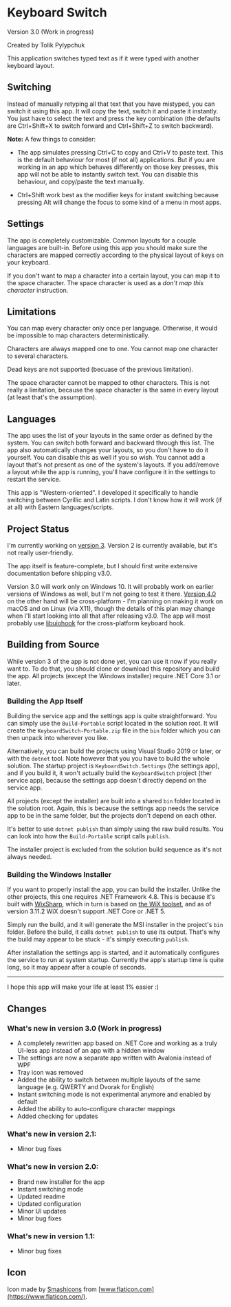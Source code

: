# Keyboard Switch

Version 3.0 (Work in progress)

Created by Tolik Pylypchuk

This application switches typed text as if it were typed with another keyboard layout.

## Switching

Instead of manually retyping all that text that you have mistyped, you can switch it using this app.
It will copy the text, switch it and paste it instantly. You just have to select the text and
press the key combination (the defaults are Ctrl+Shift+X to switch forward and Ctrl+Shift+Z to switch backward).

**Note:** A few things to consider:

 - The app simulates pressing Ctrl+C to copy and Ctrl+V to paste text. This is the default behaviour for most
(if not all) applications. But if you are working in an app which behaves differently on those key presses, this app
will not be able to instantly switch text. You can disable this behaviour, and copy/paste the text manually.

 - Ctrl+Shift work best as the modifier keys for instant switching because pressing Alt will change the focus
to some kind of a menu in most apps.

## Settings

The app is completely customizable. Common layouts for a couple languages are built-in. Before using this app
you should make sure the characters are mapped correctly according to the physical layout of keys on your keyboard.

If you don't want to map a character into a certain layout, you can map it to the space character. The space character
is used as a _don't map this character_ instruction.

## Limitations

You can map every character only once per language. Otherwise, it would be impossible to map characters
deterministically.

Characters are always mapped one to one. You cannot map one character to several characters.

Dead keys are not supported (becuase of the previous limitation).

The space character cannot be mapped to other characters. This is not really a limitation, because the space character
is the same in every layout (at least that's the assumption).

## Languages

The app uses the list of your layouts in the same order as defined by the system. You can switch both forward
and backward through this list. The app also automatically changes your layouts, so you don't have to do it
yourself. You can disable this as well if you so wish. You cannot add a layout that's not present as one of
the system's layouts. If you add/remove a layout while the app is running, you'll have configure it in the settings
to restart the service.

This app is "Western-oriented". I developed it specifically to handle switching between Cyrillic and Latin scripts.
I don't know how it will work (if at all) with Eastern languages/scripts.

## Project Status

I'm currently working on [version 3](https://github.com/TolikPylypchuk/KeyboardSwitch/milestone/2). Version 2 is
currently available, but it's not really user-friendly.

The app itself is feature-complete, but I should first write extensive documentation before shipping v3.0.

Version 3.0 will work only on Windows 10. It will probably work on earlier versions of Windows as well, but I'm not
going to test it there. [Version 4.0](https://github.com/TolikPylypchuk/KeyboardSwitch/milestone/3) on the other hand
will be cross-platform - I'm planning on making it work on macOS and on Linux (via X11), though the details of this plan
may change when I'll start looking into all that after releasing v3.0. The app will most probably use
[libuiohook](https://github.com/kwhat/libuiohook) for the cross-platform keyboard hook.

## Building from Source

While version 3 of the app is not done yet, you can use it now if you really want to. To do that, you should clone or
download this repository and build the app. All projects (except the Windows installer) require .NET Core 3.1 or later.

### Building the App Itself

Building the service app and the settings app is quite straightforward. You can simply use the `Build-Portable`
script located in the solution root. It will create the `KeyboardSwitch-Portable.zip` file in the `bin` folder
which you can then unpack into wherever you like.

Alternatively, you can build the projects using Visual Studio 2019 or later, or with the `dotnet` tool. Note however
that you you have to build the whole solution. The startup project is `KeyboardSwitch.Settings` (the settings app),
and if you build it, it won't actually build the `KeyboardSwitch` project (ther service app), because the settings
app doesn't directly depend on the service app.

All projects (except the installer) are built into a shared `bin` folder located in the solution root. Again, this is
because the settings app needs the service app to be in the same folder, but the projects don't depend on each other.

It's better to use `dotnet publish` than simply using the raw build results. You can look into how the
`Build-Portable` script calls `publish`.

The installer project is excluded from the solution build sequence as it's not always needed.

### Building the Windows Installer

If you want to properly install the app, you can build the installer. Unlike the other projects, this one requires
.NET Framework 4.8. This is because it's built with [WixSharp](https://github.com/oleg-shilo/wixsharp), which
in turn is based on [the WiX toolset](https://wixtoolset.org/), and as of version 3.11.2 WiX doesn't support
.NET Core or .NET 5.

Simply run the build, and it will generate the MSI installer in the project's `bin` folder. Before the build, it calls
`dotnet publish` to use its output. That's why the build may appear to be stuck - it's simply executing `publish`.

After installation the settings app is started, and it automatically configures the service to run at system startup.
Currently the app's startup time is quite long, so it may appear after a couple of seconds.

---

I hope this app will make your life at least 1% easier :)

## Changes

### What's new in version 3.0 (Work in progress)

  - A completely rewritten app based on .NET Core and working as a truly UI-less app
instead of an app with a hidden window
  - The settings are now a separate app written with Avalonia instead of WPF
  - Tray icon was removed
  - Added the ability to switch between multiple layouts of the same language (e.g. QWERTY and Dvorak for English)
  - Instant switching mode is not experimental anymore and enabled by default
  - Added the ability to auto-configure character mappings
  - Added checking for updates

### What's new in version 2.1:

- Minor bug fixes

### What's new in version 2.0:

- Brand new installer for the app
- Instant switching mode
- Updated readme
- Updated configuration
- Minor UI updates
- Minor bug fixes

### What's new in version 1.1:

- Minor bug fixes

## Icon

Icon made by [Smashicons](https://smashicons.com/) from [www.flaticon.com](https://www.flaticon.com/).
